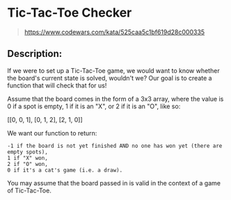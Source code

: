 # Tic-Tac-Toe Checker

> https://www.codewars.com/kata/525caa5c1bf619d28c000335

## Description:

If we were to set up a Tic-Tac-Toe game, we would want to know whether the board's current state is solved, wouldn't we? Our goal is to create a function that will check that for us!

Assume that the board comes in the form of a 3x3 array, where the value is 0 if a spot is empty, 1 if it is an "X", or 2 if it is an "O", like so:

[[0, 0, 1],
 [0, 1, 2],
 [2, 1, 0]]

We want our function to return:

    -1 if the board is not yet finished AND no one has won yet (there are empty spots),
    1 if "X" won,
    2 if "O" won,
    0 if it's a cat's game (i.e. a draw).

You may assume that the board passed in is valid in the context of a game of Tic-Tac-Toe.
